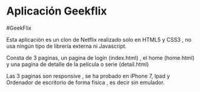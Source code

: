# Aplicación Geekflix

#GeekFlix

Esta aplicación es un clon de Netflix realizado solo en HTML5 y CSS3 , no usa ningún tipo de librería externa ni Javascript.

Consta de 3 paginas, un pagina de login (index.html) , el home (home.html) y una pagina de detalle de la película o serie (detail.html)

Las 3 paginas son responsive , se ha probado en iPhone 7, Ipad y Ordenador de escritorio de forma física , es decir sin emulador.




